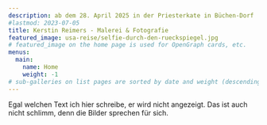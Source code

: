 ```yaml
---
description: ab dem 28. April 2025 in der Priesterkate in Büchen-Dorf
#lastmod: 2023-07-05
title: Kerstin Reimers - Malerei & Fotografie
featured_image: usa-reise/selfie-durch-den-rueckspiegel.jpg
# featured_image on the home page is used for OpenGraph cards, etc.
menus:
  main:
    name: Home
    weight: -1
# sub-galleries on list pages are sorted by date and weight (descending)
---
```


Egal welchen Text ich hier schreibe, er wird nicht angezeigt. Das ist auch nicht schlimm, denn die Bilder sprechen für sich.